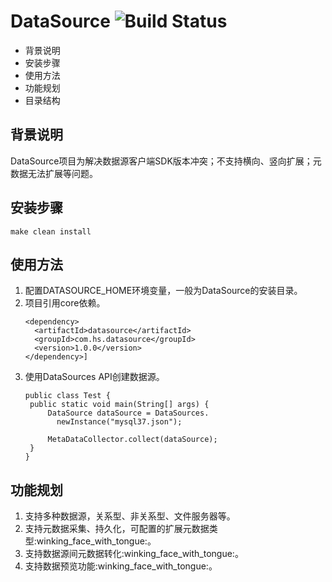 # DataSource ![Build Status](https://img.shields.io/hexpm/l/plug?color=green)
- 背景说明
- 安装步骤
- 使用方法
- 功能规划
- 目录结构

## 背景说明
DataSource项目为解决数据源客户端SDK版本冲突；不支持横向、竖向扩展；元数据无法扩展等问题。
## 安装步骤
    make clean install
## 使用方法
1. 配置DATASOURCE_HOME环境变量，一般为DataSource的安装目录。
2. 项目引用core依赖。
   ```
   <dependency>
     <artifactId>datasource</artifactId>
     <groupId>com.hs.datasource</groupId>
     <version>1.0.0</version>
   </dependency>]
   ```
3. 使用DataSources API创建数据源。
   ```
   public class Test {
    public static void main(String[] args) {
        DataSource dataSource = DataSources.
          newInstance("mysql37.json");

        MetaDataCollector.collect(dataSource);
    }
   }
   ```
## 功能规划
1. 支持多种数据源，关系型、非关系型、文件服务器等。
2. 支持元数据采集、持久化，可配置的扩展元数据类型:winking_face_with_tongue:。
3. 支持数据源间元数据转化:winking_face_with_tongue:。
4. 支持数据预览功能:winking_face_with_tongue:。
